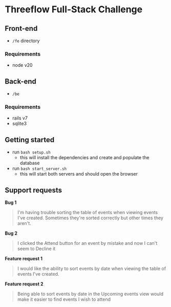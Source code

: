 # Threeflow Full-Stack Challenge

## Front-end
- `/fe` directory
### Requirements
- node v20

## Back-end
- `/be`
### Requirements
- rails v7
- sqlite3

## Getting started
- run `bash setup.sh`
  - this will install the dependencies and create and populate the database
- run `bash start_server.sh`
  - this will start both servers and should open the browser

## Support requests
**Bug 1**
> I'm having trouble sorting the table of events when viewing events I've created. Sometimes they're sorted correctly but other times they aren't.

**Bug 2**
> I clicked the Attend button for an event by mistake and now I can't seem to Decline it

**Feature request 1**
> I would like the ability to sort events by date when viewing the table of events I've created.

**Feature request 2**
> Being able to sort events by date in the Upcoming events view would make it easier to find events I wish to attend